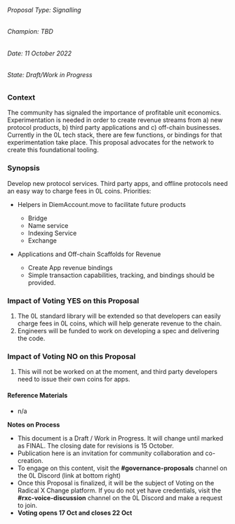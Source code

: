 ###### Proposal Type: Signalling

###### Champion: TBD

###### Date: 11 October 2022

###### State: Draft/Work in Progress

### **Context**

The community has signaled the importance of profitable unit economics. Experimentation is needed in order to create revenue streams from a) new protocol products, b) third party applications and c) off-chain businesses. Currently in the 0L tech stack, there are few functions, or bindings for that experimentation take place. This proposal advocates for the network to create this foundational tooling.

### **Synopsis**

Develop new protocol services. Third party apps, and offline protocols need an easy way to charge fees in 0L coins. Priorities:

- Helpers in DiemAccount.move to facilitate future products

  - Bridge
  - Name service
  - Indexing Service
  - Exchange

- Applications and Off-chain Scaffolds for Revenue

  - Create App revenue bindings
  - Simple transaction capabilities, tracking, and bindings should be provided.

### **Impact of Voting YES on this Proposal**

1. The 0L standard library will be extended so that developers can easily charge fees in 0L coins, which will help generate revenue to the chain.
2. Engineers will be funded to work on developing a spec and delivering the code.

### **Impact of Voting NO on this Proposal**

1. This will not be worked on at the moment, and third party developers need to issue their own coins for apps.

#### **Reference Materials**

- n/a

**Notes on Process**

- This document is a Draft / Work in Progress. It will change until marked as FINAL. The closing date for revisions is 15 October.
- Publication here is an invitation for community collaboration and co-creation.
- To engage on this content, visit the **#governance-proposals** channel on the 0L Discord (link at bottom right)
- Once this Proposal is finalized, it will be the subject of Voting on the Radical X Change platform. If you do not yet have credentials, visit the **#rxc-voice-discussion** channel on the 0L Discord and make a request to join.
- **Voting opens 17 Oct and closes 22 Oct**
